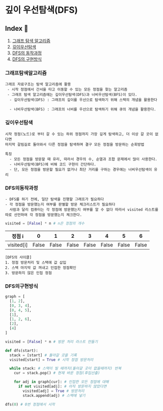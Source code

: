 # 깊이 우선탐색(DFS)

## **Index** 📑
1. [그래프 탐색 알고리즘](#그래프탐색알고리즘)
2. [깊이우선탐색](#깊이우선탐색)
3. [DFS의 동작과정](#dfs의동작과정)
4. [DFS의 구현방식](#dfs의구현방식)



### **그래프탐색알고리즘**

    그래프 자료구조는 탐색 알고리즘에 활용
     - 시작 정점에서 간서을 타고 이동할 수 있는 모든 정점을 찾는 알고리즘
     - 그래프 탐색 알고리즘에는 깊이우선탐색(DFS)과 너비우선탐색(BFS)이 있다.
      - 깊이우선탐색(DFS) : 그래프의 깊이를 우선으로 탐색하기 위해 스택의 개념을 활용한다

      - 너비우선탐색(BFS) : 그래프의 너비를 우선으로 탐색하기 위해 큐의 개념을 활용한다.


### **깊이우선탐색**
    시작 정점(노드)로 부터 갈 수 있는 하위 정점까지 가장 깊게 탐색하고, 더 이상 갈 곳이 없다면
    마지막 갈림길로 돌아와서 다른 정점을 탐색하며 결구 모든 정점을 방문하는 순회방법

    특징
      - 모든 정점을 방문할 때 유리, 따라서 경우의 수, 순열과 조합 문제에서 많이 사용한다.
      - 너비우선탐색(BFS)에 비해 코드 구현이 간단하다.
      - 단, 모든 정점을 방문할 필요가 없거나 최단 거리를 구하는 경우에는 너비우선탐색이 유리


### **DFS의동작과정**
    - DFS를 하기 전에, 일단 탐색을 진행할 그래프가 필요하다
    - 각 정점을 방문했는지 여부를 판별할 방문 체크리스트가 필요하다
      사람과 달리 컴퓨터는 각 정점에 방문했는지 여부를 알 수 없다 따라서 visited 리스트를 따로 선언하여 각 정점을 방문했는지 체크한다.

```python
visited = [False] * n # n은 정점의 개수
```
|정점 i|0|1|2|3|4|5|6|
|:---:|:---:|:---:|:---:|:---:|:---:|:---:|:---:|
|visited[i]|False|False|False|False|False|False|False|

    [DFS의 사이클]
    1. 정점 방문처리 및 스택에 값 삽입
    2. 스택 마지막 값 꺼내고 인접한 정점확인
    3. 방문하지 않은 인접 정점


### **DFS의구현방식**
```python
graph = [
  [1, 2],
  [0, 3, 4],
  [0, 4, 5],
  [1],
  [1, 2, 6],
  [2],
  [4]
]

visited = [False] * n # 방문 처리 라스트 만들기

def dfs(start):
  stack = [start] # 돌아갈 곳을 기록
  visited[start] = True # 시작 정점 방문처리

  while stack: # 스택이 빌 때까지(돌아갈 곳이 없을때까지) 반복
    cur = stack.pop() # 현재 바운 정점(후입선출)

    for adj in graph[cur]: # 인접한 모든 정점에 대해
      if not visited[adj]: # 아직 방문하지 않았다면
        visited[adj] = True # 방문처리
        stack.append(adj) # 스택에 넣기

dfs(0) # 0번 정점에서 시작 
```
